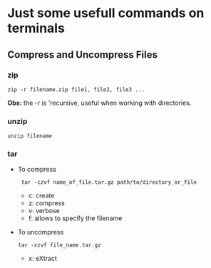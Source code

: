 # Just some usefull commands on terminals

## Compress and Uncompress Files
### zip
```vim
zip -r filename.zip file1, file2, file3 ...
```
**Obs:** the -r is 'recursive, useful when working with directories.
 ### unzip
```vim
unzip filename
```
### tar
* To compress  
    ```vim
     tar -czvf name_of_file.tar.gz path/to/directory_or_file
    ```
    * c: create
    * z: compress
    * v: verbose
    * f: allows to specify the filename

* To uncompress
    ```vim
    tar -xzvf file_name.tar.gz
    ``` 
    * x: eXtract
